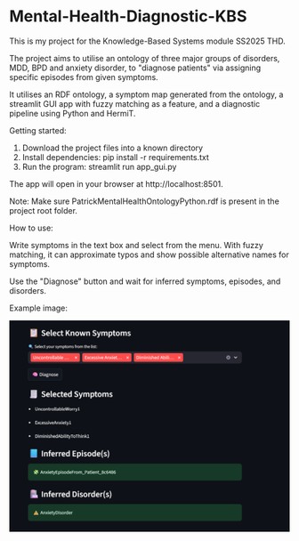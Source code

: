 # Mental-Health-Diagnostic-KBS
This is my project for the Knowledge-Based Systems module SS2025 THD.

The project aims to utilise an ontology of three major groups of disorders, MDD, BPD and anxiety disorder, to "diagnose patients" via assigning specific episodes from given symptoms.

It utilises an RDF ontology, a symptom map generated from the ontology, a streamlit GUI app with fuzzy matching as a feature, and a diagnostic pipeline using Python and HermiT.


Getting started: 

1. Download the project files into a known directory
2. Install dependencies: pip install -r requirements.txt
3. Run the program: streamlit run app_gui.py
   
The app will open in your browser at http://localhost:8501.

Note: Make sure PatrickMentalHealthOntologyPython.rdf is present in the project root folder.

How to use: 

Write symptoms in the text box and select from the menu. With fuzzy matching, it can approximate typos and show possible alternative names for symptoms.  

Use the "Diagnose" button and wait for inferred symptoms, episodes, and disorders.


Example image:

![App Screenshot](Anxietypatient.png)

